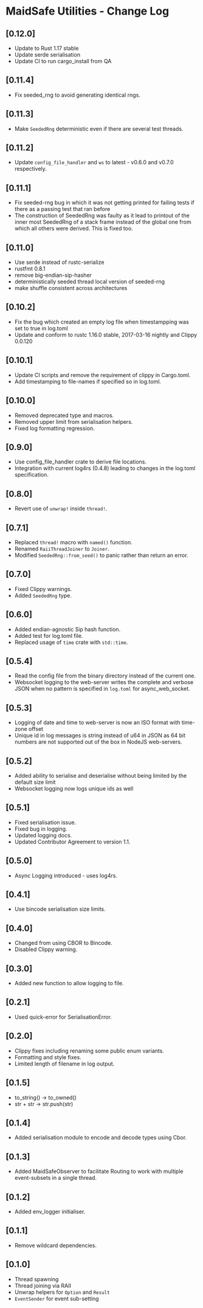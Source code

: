 # MaidSafe Utilities - Change Log

## [0.12.0]
- Update to Rust 1.17 stable
- Update serde serialisation
- Update CI to run cargo_install from QA

## [0.11.4]
- Fix seeded_rng to avoid generating identical rngs.

## [0.11.3]
- Make `SeededRng` deterministic even if there are several test threads.

## [0.11.2]
- Update `config_file_handler` and `ws` to latest - v0.6.0 and v0.7.0 respectively.

## [0.11.1]
- Fix seeded-rng bug in which it was not getting printed for failing tests if there as a passing test that ran before
- The construction of SeededRng was faulty as it lead to printout of the inner most SeededRng of a stack frame instead of the global one from which all others were derived. This is fixed too.

## [0.11.0]
- Use serde instead of rustc-serialize
- rustfmt 0.8.1
- remove big-endian-sip-hasher
- deterministically seeded thread local version of seeded-rng
- make shuffle consistent across architectures

## [0.10.2]
- Fix the bug which created an empty log file when timestampping was set to true in log.toml
- Update and conform to rustc 1.16.0 stable, 2017-03-16 nightly and Clippy 0.0.120

## [0.10.1]
- Update CI scripts and remove the requirement of clippy in Cargo.toml.
- Add timestamping to file-names if specified so in log.toml.

## [0.10.0]
- Removed deprecated type and macros.
- Removed upper limit from serialisation helpers.
- Fixed log formatting regression.

## [0.9.0]
- Use config_file_handler crate to derive file locations.
- Integration with current log4rs (0.4.8) leading to changes in the log.toml specification.

## [0.8.0]
- Revert use of `unwrap!` inside `thread!`.

## [0.7.1]
- Replaced `thread!` macro with `named()` function.
- Renamed `RaiiThreadJoiner` to `Joiner`.
- Modified `SeededRng::from_seed()` to panic rather than return an error.

## [0.7.0]
- Fixed Clippy warnings.
- Added `SeededRng` type.

## [0.6.0]
- Added endian-agnostic Sip hash function.
- Added test for log.toml file.
- Replaced usage of `time` crate with `std::time`.

## [0.5.4]
- Read the config file from the binary directory instead of the current one.
- Websocket logging to the web-server writes the complete and verbose JSON when
  no pattern is specified in `log.toml` for async_web_socket.

## [0.5.3]
- Logging of date and time to web-server is now an ISO format with time-zone offset
- Unique id in log messages is string instead of u64 in JSON as 64 bit numbers are not supported out of the box in NodeJS web-servers.

## [0.5.2]
- Added ability to serialise and deserialise without being limited by the default size limit
- Websocket logging now logs unique ids as well

## [0.5.1]
- Fixed serialisation issue.
- Fixed bug in logging.
- Updated logging docs.
- Updated Contributor Agreement to version 1.1.

## [0.5.0]
- Async Logging introduced - uses log4rs.

## [0.4.1]
- Use bincode serialisation size limits.

## [0.4.0]
- Changed from using CBOR to Bincode.
- Disabled Clippy warning.

## [0.3.0]
- Added new function to allow logging to file.

## [0.2.1]
- Used quick-error for SerialisationError.

## [0.2.0]
- Clippy fixes including renaming some public enum variants.
- Formatting and style fixes.
- Limited length of filename in log output.

## [0.1.5]
- to_string() -> to_owned()
- str + str -> str.push(str)

## [0.1.4]
- Added serialisation module to encode and decode types using Cbor.

## [0.1.3]
- Added MaidSafeObserver to facilitate Routing to work with multiple event-subsets in a single thread.

## [0.1.2]
- Added env_logger initialiser.

## [0.1.1]
- Remove wildcard dependencies.

## [0.1.0]
- Thread spawning
- Thread joining via RAII
- Unwrap helpers for `Option` and `Result`
- `EventSender` for event sub-setting
